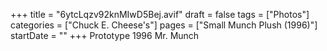 +++
title = "6ytcLqzv92knMIwD5Bej.avif"
draft = false
tags = ["Photos"]
categories = ["Chuck E. Cheese's"]
pages = ["Small Munch Plush (1996)"]
startDate = ""
+++
Prototype 1996 Mr. Munch
